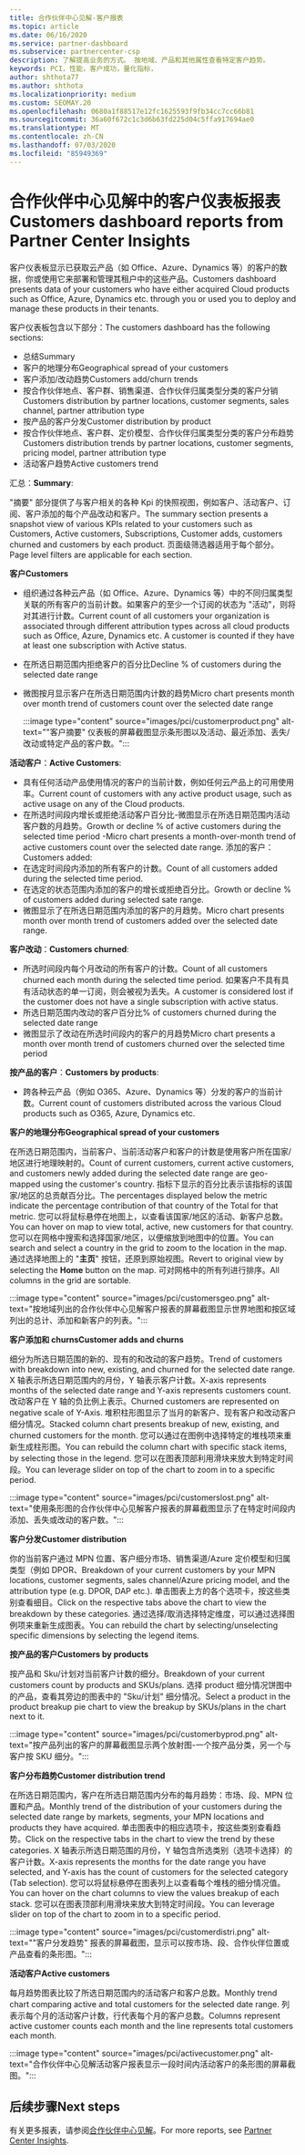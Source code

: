 ```yaml
---
title: 合作伙伴中心见解-客户报表
ms.topic: article
ms.date: 06/16/2020
ms.service: partner-dashboard
ms.subservice: partnercenter-csp
description: 了解提高业务的方式。 按地域、产品和其他属性查看特定客户趋势。
keywords: PCI，性能，客户成功，量化指标，
author: shthota77
ms.author: shthota
ms.localizationpriority: medium
ms.custom: SEOMAY.20
ms.openlocfilehash: 0680a1f88517e12fc1625593f9fb34cc7cc66b81
ms.sourcegitcommit: 36a60f672c1c3d6b63fd225d04c5ffa917694ae0
ms.translationtype: MT
ms.contentlocale: zh-CN
ms.lasthandoff: 07/03/2020
ms.locfileid: "85949369"
---
```

# <a name="customers-dashboard-reports-from-partner-center-insights"></a><span data-ttu-id="ceed7-105">合作伙伴中心见解中的客户仪表板报表</span><span class="sxs-lookup"><span data-stu-id="ceed7-105">Customers dashboard reports from Partner Center Insights</span></span>

<span data-ttu-id="ceed7-106">客户仪表板显示已获取云产品（如 Office、Azure、Dynamics 等）的客户的数据，你或使用它来部署和管理其租户中的这些产品。</span><span class="sxs-lookup"><span data-stu-id="ceed7-106">Customers dashboard presents data of your customers who have either acquired Cloud products such as Office, Azure, Dynamics etc. through you or used you to deploy and manage these products in their tenants.</span></span> 
 
<span data-ttu-id="ceed7-107">客户仪表板包含以下部分：</span><span class="sxs-lookup"><span data-stu-id="ceed7-107">The customers dashboard has the following sections:</span></span> 

- <span data-ttu-id="ceed7-108">总结</span><span class="sxs-lookup"><span data-stu-id="ceed7-108">Summary</span></span>  
- <span data-ttu-id="ceed7-109">客户的地理分布</span><span class="sxs-lookup"><span data-stu-id="ceed7-109">Geographical spread of your customers</span></span> 
- <span data-ttu-id="ceed7-110">客户添加/改动趋势</span><span class="sxs-lookup"><span data-stu-id="ceed7-110">Customers add/churn trends</span></span> 
- <span data-ttu-id="ceed7-111">按合作伙伴地点、客户群、销售渠道、合作伙伴归属类型分类的客户分销</span><span class="sxs-lookup"><span data-stu-id="ceed7-111">Customers distribution by partner locations, customer segments, sales channel, partner attribution type</span></span> 
- <span data-ttu-id="ceed7-112">按产品的客户分发</span><span class="sxs-lookup"><span data-stu-id="ceed7-112">Customer distribution by product</span></span> 
- <span data-ttu-id="ceed7-113">按合作伙伴地点、客户群、定价模型、合作伙伴归属类型分类的客户分布趋势</span><span class="sxs-lookup"><span data-stu-id="ceed7-113">Customers distribution trends by partner locations, customer segments, pricing model, partner attribution type</span></span> 
- <span data-ttu-id="ceed7-114">活动客户趋势</span><span class="sxs-lookup"><span data-stu-id="ceed7-114">Active customers trend</span></span> 

<span data-ttu-id="ceed7-115">汇总：</span><span class="sxs-lookup"><span data-stu-id="ceed7-115">**Summary**:</span></span>

<span data-ttu-id="ceed7-116">"摘要" 部分提供了与客户相关的各种 Kpi 的快照视图，例如客户、活动客户、订阅、客户添加的每个产品改动和客户。</span><span class="sxs-lookup"><span data-stu-id="ceed7-116">The summary section presents a snapshot view of various KPIs related to your customers such as Customers, Active customers, Subscriptions, Customer adds, customers churned and customers by each product.</span></span> <span data-ttu-id="ceed7-117">页面级筛选器适用于每个部分。</span><span class="sxs-lookup"><span data-stu-id="ceed7-117">Page level filters are applicable for each section.</span></span>

<span data-ttu-id="ceed7-118">**客户**</span><span class="sxs-lookup"><span data-stu-id="ceed7-118">**Customers**</span></span>

- <span data-ttu-id="ceed7-119">组织通过各种云产品（如 Office、Azure、Dynamics 等）中的不同归属类型关联的所有客户的当前计数。如果客户的至少一个订阅的状态为 "活动"，则将对其进行计数。</span><span class="sxs-lookup"><span data-stu-id="ceed7-119">Current count of all customers your organization is associated through different attribution types across all cloud products such as Office, Azure, Dynamics etc. A customer is counted if they have at least one subscription with Active status.</span></span>  
- <span data-ttu-id="ceed7-120">在所选日期范围内拒绝客户的百分比</span><span class="sxs-lookup"><span data-stu-id="ceed7-120">Decline % of customers during the selected date range</span></span> 
- <span data-ttu-id="ceed7-121">微图按月显示客户在所选日期范围内计数的趋势</span><span class="sxs-lookup"><span data-stu-id="ceed7-121">Micro chart presents month over month trend of customers count over the selected date range</span></span>

  :::image type="content" source="images/pci/customerproduct.png" alt-text=""客户摘要" 仪表板的屏幕截图显示条形图以及活动、最近添加、丢失/改动或特定产品的客户数。":::

<span data-ttu-id="ceed7-123">**活动客户**：</span><span class="sxs-lookup"><span data-stu-id="ceed7-123">**Active Customers**:</span></span>

- <span data-ttu-id="ceed7-124">具有任何活动产品使用情况的客户的当前计数，例如任何云产品上的可用使用率。</span><span class="sxs-lookup"><span data-stu-id="ceed7-124">Current count of customers with any active product usage, such as active usage on any of the Cloud products.</span></span>
- <span data-ttu-id="ceed7-125">在所选时间段内增长或拒绝活动客户百分比-微图显示在所选日期范围内活动客户数的月趋势。</span><span class="sxs-lookup"><span data-stu-id="ceed7-125">Growth or decline % of active customers during the selected time period -Micro chart presents a month-over-month trend of active customers count over the selected date range.</span></span>
<span data-ttu-id="ceed7-126">添加的客户：</span><span class="sxs-lookup"><span data-stu-id="ceed7-126">Customers added:</span></span>
- <span data-ttu-id="ceed7-127">在选定时间段内添加的所有客户的计数。</span><span class="sxs-lookup"><span data-stu-id="ceed7-127">Count of all customers added during the selected time period.</span></span>
- <span data-ttu-id="ceed7-128">在选定的状态范围内添加的客户的增长或拒绝百分比。</span><span class="sxs-lookup"><span data-stu-id="ceed7-128">Growth or decline % of customers added during selected sate range.</span></span>
- <span data-ttu-id="ceed7-129">微图显示了在所选日期范围内添加的客户的月趋势。</span><span class="sxs-lookup"><span data-stu-id="ceed7-129">Micro chart presents month over month trend of customers added over the selected date range.</span></span>

<span data-ttu-id="ceed7-130">**客户改动**：</span><span class="sxs-lookup"><span data-stu-id="ceed7-130">**Customers churned**:</span></span>
- <span data-ttu-id="ceed7-131">所选时间段内每个月改动的所有客户的计数。</span><span class="sxs-lookup"><span data-stu-id="ceed7-131">Count of all customers churned each month during the selected time period.</span></span> <span data-ttu-id="ceed7-132">如果客户不具有具有活动状态的单一订阅，则会被视为丢失。</span><span class="sxs-lookup"><span data-stu-id="ceed7-132">A customer is considered lost if the customer does not have a single subscription with active status.</span></span> 
- <span data-ttu-id="ceed7-133">所选日期范围内改动的客户百分比</span><span class="sxs-lookup"><span data-stu-id="ceed7-133">% of customers churned during the selected date range</span></span> 
- <span data-ttu-id="ceed7-134">微图显示了改动在所选时间段内的客户的月趋势</span><span class="sxs-lookup"><span data-stu-id="ceed7-134">Micro chart presents a month over month trend of customers churned over the selected time period</span></span> 
 
<span data-ttu-id="ceed7-135">**按产品的客户**：</span><span class="sxs-lookup"><span data-stu-id="ceed7-135">**Customers by products**:</span></span>
- <span data-ttu-id="ceed7-136">跨各种云产品（例如 O365、Azure、Dynamics 等）分发的客户的当前计数。</span><span class="sxs-lookup"><span data-stu-id="ceed7-136">Current count of customers distributed across the various Cloud products such as O365, Azure, Dynamics etc.</span></span>  

<span data-ttu-id="ceed7-137">**客户的地理分布**</span><span class="sxs-lookup"><span data-stu-id="ceed7-137">**Geographical spread of your customers**</span></span>

<span data-ttu-id="ceed7-138">在所选日期范围内，当前客户、当前活动客户和客户的计数是使用客户所在国家/地区进行地理映射的。</span><span class="sxs-lookup"><span data-stu-id="ceed7-138">Count of current customers, current active customers, and customers newly added during the selected date range are geo-mapped using the customer's country.</span></span> <span data-ttu-id="ceed7-139">指标下显示的百分比表示该指标的该国家/地区的总贡献百分比。</span><span class="sxs-lookup"><span data-stu-id="ceed7-139">The percentages displayed below the metric indicate the percentage contribution of that country of the Total for that metric.</span></span> <span data-ttu-id="ceed7-140">您可以将鼠标悬停在地图上，以查看该国家/地区的活动、新客户总数。</span><span class="sxs-lookup"><span data-stu-id="ceed7-140">You can hover on map to view total, active, new customers for that country.</span></span> <span data-ttu-id="ceed7-141">您可以在网格中搜索和选择国家/地区，以便缩放到地图中的位置。</span><span class="sxs-lookup"><span data-stu-id="ceed7-141">You can search and select a country in the grid to zoom to the location in the map.</span></span> <span data-ttu-id="ceed7-142">通过选择地图上的 "**主页**" 按钮，还原到原始视图。</span><span class="sxs-lookup"><span data-stu-id="ceed7-142">Revert to original view by selecting the **Home** button on the map.</span></span> <span data-ttu-id="ceed7-143">可对网格中的所有列进行排序。</span><span class="sxs-lookup"><span data-stu-id="ceed7-143">All columns in the grid are sortable.</span></span>  

:::image type="content" source="images/pci/customersgeo.png" alt-text="按地域列出的合作伙伴中心见解客户报表的屏幕截图显示世界地图和按区域列出的总计、添加和新客户的列表。":::

<span data-ttu-id="ceed7-145">**客户添加和 churns**</span><span class="sxs-lookup"><span data-stu-id="ceed7-145">**Customer adds and churns**</span></span>

<span data-ttu-id="ceed7-146">细分为所选日期范围的新的、现有的和改动的客户趋势。</span><span class="sxs-lookup"><span data-stu-id="ceed7-146">Trend of customers with breakdown into new, existing, and churned for the selected date range.</span></span> <span data-ttu-id="ceed7-147">X 轴表示所选日期范围内的月份，Y 轴表示客户计数。</span><span class="sxs-lookup"><span data-stu-id="ceed7-147">X-axis represents months of the selected date range and Y-axis represents customers count.</span></span> <span data-ttu-id="ceed7-148">改动客户在 Y 轴的负比例上表示。</span><span class="sxs-lookup"><span data-stu-id="ceed7-148">Churned customers are represented on negative scale of Y-Axis.</span></span> <span data-ttu-id="ceed7-149">堆积柱形图显示了当月的新客户、现有客户和改动客户细分情况。</span><span class="sxs-lookup"><span data-stu-id="ceed7-149">Stacked column chart presents breakup of new, existing, and churned customers for the month.</span></span> <span data-ttu-id="ceed7-150">您可以通过在图例中选择特定的堆栈项来重新生成柱形图。</span><span class="sxs-lookup"><span data-stu-id="ceed7-150">You can rebuild the column chart with specific stack items, by selecting those in the legend.</span></span> <span data-ttu-id="ceed7-151">您可以在图表顶部利用滑块来放大到特定时间段。</span><span class="sxs-lookup"><span data-stu-id="ceed7-151">You can leverage slider on top of the chart to zoom in to a specific period.</span></span> 

:::image type="content" source="images/pci/customerslost.png" alt-text="使用条形图的合作伙伴中心见解客户报表的屏幕截图显示了在特定时间段内添加、丢失或改动的客户数。":::

<span data-ttu-id="ceed7-153">**客户分发**</span><span class="sxs-lookup"><span data-stu-id="ceed7-153">**Customer distribution**</span></span>

<span data-ttu-id="ceed7-154">你的当前客户通过 MPN 位置、客户细分市场、销售渠道/Azure 定价模型和归属类型（例如 DPOR、</span><span class="sxs-lookup"><span data-stu-id="ceed7-154">Breakdown of your current customers by your MPN locations, customer segments, sales channel/Azure pricing model, and the attribution type (e.g. DPOR, DAP etc.).</span></span> <span data-ttu-id="ceed7-155">单击图表上方的各个选项卡，按这些类别查看细目。</span><span class="sxs-lookup"><span data-stu-id="ceed7-155">Click on the respective tabs above the chart to view the breakdown by these categories.</span></span> <span data-ttu-id="ceed7-156">通过选择/取消选择特定维度，可以通过选择图例项来重新生成图表。</span><span class="sxs-lookup"><span data-stu-id="ceed7-156">You can rebuild the chart by selecting/unselecting specific dimensions by selecting the legend items.</span></span> 

<span data-ttu-id="ceed7-157">**按产品的客户**</span><span class="sxs-lookup"><span data-stu-id="ceed7-157">**Customers by products**</span></span>

<span data-ttu-id="ceed7-158">按产品和 Sku/计划对当前客户计数的细分。</span><span class="sxs-lookup"><span data-stu-id="ceed7-158">Breakdown of your current customers count by products and SKUs/plans.</span></span> <span data-ttu-id="ceed7-159">选择 product 细分情况饼图中的产品，查看其旁边的图表中的 "Sku/计划" 细分情况。</span><span class="sxs-lookup"><span data-stu-id="ceed7-159">Select a product in the product breakup pie chart to view the breakup by SKUs/plans in the chart next to it.</span></span>

:::image type="content" source="images/pci/customerbyprod.png" alt-text="按产品列出的客户的屏幕截图显示两个放射图-一个按产品分类，另一个与客户按 SKU 细分。":::

<span data-ttu-id="ceed7-161">**客户分布趋势**</span><span class="sxs-lookup"><span data-stu-id="ceed7-161">**Customer distribution trend**</span></span> 

<span data-ttu-id="ceed7-162">在所选日期范围内，客户在所选日期范围内分布的每月趋势：市场、段、MPN 位置和产品。</span><span class="sxs-lookup"><span data-stu-id="ceed7-162">Monthly trend of the distribution of your customers during the selected date range by markets, segments, your MPN locations and products they have acquired.</span></span> <span data-ttu-id="ceed7-163">单击图表中的相应选项卡，按这些类别查看趋势。</span><span class="sxs-lookup"><span data-stu-id="ceed7-163">Click on the respective tabs in the chart to view the trend by these categories.</span></span> <span data-ttu-id="ceed7-164">X 轴表示所选日期范围的月份，Y 轴包含所选类别（选项卡选择）的客户计数。</span><span class="sxs-lookup"><span data-stu-id="ceed7-164">X-axis represents the months for the date range you have selected, and Y-axis has the count of customers for the selected category (Tab selection).</span></span> <span data-ttu-id="ceed7-165">您可以将鼠标悬停在图表列上以查看每个堆栈的细分情况值。</span><span class="sxs-lookup"><span data-stu-id="ceed7-165">You can hover on the chart columns to view the values breakup of each stack.</span></span> <span data-ttu-id="ceed7-166">您可以在图表顶部利用滑块来放大到特定时间段。</span><span class="sxs-lookup"><span data-stu-id="ceed7-166">You can leverage slider on top of the chart to zoom in to a specific period.</span></span>   

:::image type="content" source="images/pci/customerdistri.png" alt-text=""客户分发趋势" 报表的屏幕截图，显示可以按市场、段、合作伙伴位置或产品查看的条形图。":::

<span data-ttu-id="ceed7-168">**活动客户**</span><span class="sxs-lookup"><span data-stu-id="ceed7-168">**Active customers**</span></span>

<span data-ttu-id="ceed7-169">每月趋势图表比较了所选日期范围内的活动客户和客户总数。</span><span class="sxs-lookup"><span data-stu-id="ceed7-169">Monthly trend chart comparing active and total customers for the selected date range.</span></span> <span data-ttu-id="ceed7-170">列表示每个月的活动客户计数，行代表每个月的客户总数。</span><span class="sxs-lookup"><span data-stu-id="ceed7-170">Columns represent active customer counts each month and the line represents total customers each month.</span></span> 

:::image type="content" source="images/pci/activecustomer.png" alt-text="合作伙伴中心见解活动客户报表显示一段时间内活动客户的条形图的屏幕截图。":::

## <a name="next-steps"></a><span data-ttu-id="ceed7-172">后续步骤</span><span class="sxs-lookup"><span data-stu-id="ceed7-172">Next steps</span></span>

<span data-ttu-id="ceed7-173">有关更多报表，请参阅[合作伙伴中心见解](partner-center-insights.md)。</span><span class="sxs-lookup"><span data-stu-id="ceed7-173">For more reports, see [Partner Center Insights](partner-center-insights.md).</span></span>
